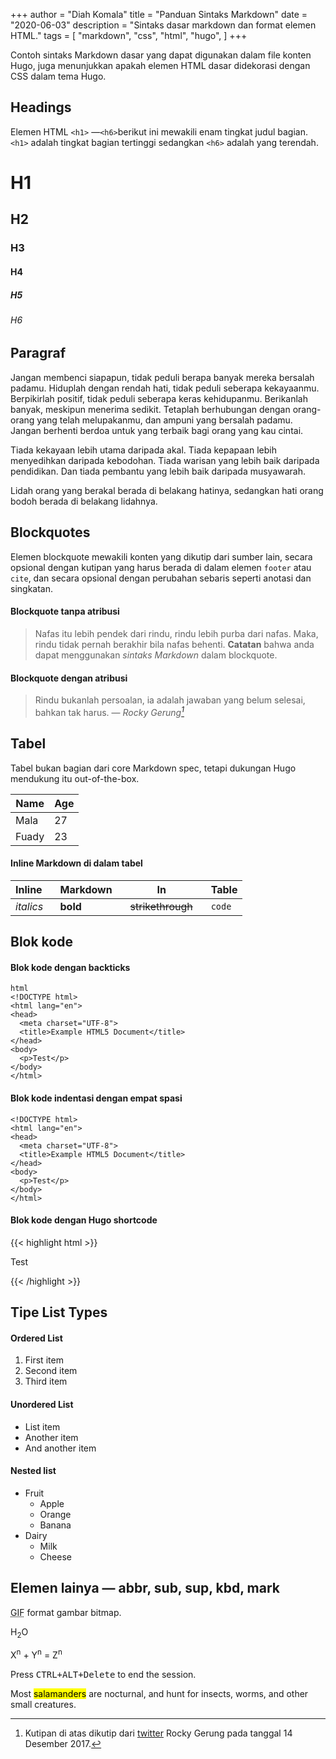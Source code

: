 +++
author = "Diah Komala"
title = "Panduan Sintaks Markdown"
date = "2020-06-03"
description = "Sintaks dasar markdown dan format elemen HTML."
tags = [
    "markdown",
    "css",
    "html",
	  "hugo",
]
+++

Contoh sintaks Markdown dasar yang dapat digunakan dalam file konten Hugo, juga menunjukkan apakah elemen HTML dasar didekorasi dengan CSS dalam tema Hugo.
<!--more-->

## Headings

Elemen HTML `<h1>` —` <h6> `berikut ini mewakili enam tingkat judul bagian. `<h1>` adalah tingkat bagian tertinggi sedangkan `<h6>` adalah yang terendah.

# H1
## H2
### H3
#### H4
##### H5
###### H6

## Paragraf

Jangan membenci siapapun, tidak peduli berapa banyak mereka bersalah padamu. Hiduplah dengan rendah hati, tidak peduli seberapa kekayaanmu. Berpikirlah positif, tidak peduli seberapa keras kehidupanmu. Berikanlah banyak, meskipun menerima sedikit. Tetaplah berhubungan dengan orang-orang yang telah melupakanmu, dan ampuni yang bersalah padamu. Jangan berhenti berdoa untuk yang terbaik bagi orang yang kau cintai.

Tiada kekayaan lebih utama daripada akal. Tiada kepapaan lebih menyedihkan daripada kebodohan. Tiada warisan yang lebih baik daripada pendidikan. Dan tiada pembantu yang lebih baik daripada musyawarah.

Lidah orang yang berakal berada di belakang hatinya, sedangkan hati orang bodoh berada di belakang lidahnya.

## Blockquotes

Elemen blockquote mewakili konten yang dikutip dari sumber lain, secara opsional dengan kutipan yang harus berada di dalam elemen `footer` atau` cite`, dan secara opsional dengan perubahan sebaris seperti anotasi dan singkatan.

#### Blockquote tanpa atribusi

> Nafas itu lebih pendek dari rindu, rindu lebih purba dari nafas. Maka, rindu tidak pernah berakhir bila nafas behenti.
> **Catatan** bahwa anda dapat menggunakan *sintaks Markdown* dalam blockquote.

#### Blockquote dengan atribusi

> Rindu bukanlah persoalan, ia adalah jawaban yang belum selesai, bahkan tak harus.
> — <cite>Rocky Gerung[^1]</cite>


[^1]: Kutipan di atas dikutip dari [twitter](https://twitter.com/rockygerung/status/941337724849496064?lang=en) Rocky Gerung pada tanggal 14 Desember 2017.

## Tabel

Tabel bukan bagian dari core Markdown spec, tetapi dukungan Hugo mendukung itu out-of-the-box.

   Name | Age
--------|------
   Mala | 27
  Fuady | 23

#### Inline Markdown di dalam tabel

| Inline&nbsp;&nbsp;&nbsp;     | Markdown&nbsp;&nbsp;&nbsp;  | In&nbsp;&nbsp;&nbsp;                | Table      |
| ---------- | --------- | ----------------- | ---------- |
| *italics*  | **bold**  | ~~strikethrough~~&nbsp;&nbsp;&nbsp; | `code`     |

## Blok kode

#### Blok kode dengan backticks

```
html
<!DOCTYPE html>
<html lang="en">
<head>
  <meta charset="UTF-8">
  <title>Example HTML5 Document</title>
</head>
<body>
  <p>Test</p>
</body>
</html>
```
#### Blok kode indentasi dengan empat spasi

    <!DOCTYPE html>
    <html lang="en">
    <head>
      <meta charset="UTF-8">
      <title>Example HTML5 Document</title>
    </head>
    <body>
      <p>Test</p>
    </body>
    </html>

#### Blok kode dengan Hugo shortcode 
{{< highlight html >}}
<!DOCTYPE html>
<html lang="en">
<head>
  <meta charset="UTF-8">
  <title>Example HTML5 Document</title>
</head>
<body>
  <p>Test</p>
</body>
</html>
{{< /highlight >}}

## Tipe List Types

#### Ordered List

1. First item
2. Second item
3. Third item

#### Unordered List

* List item
* Another item
* And another item

#### Nested list

* Fruit
  * Apple
  * Orange
  * Banana
* Dairy
  * Milk
  * Cheese

## Elemen lainya — abbr, sub, sup, kbd, mark

<abbr title="Graphics Interchange Format">GIF</abbr> format gambar bitmap.

H<sub>2</sub>O

X<sup>n</sup> + Y<sup>n</sup> = Z<sup>n</sup>

Press <kbd><kbd>CTRL</kbd>+<kbd>ALT</kbd>+<kbd>Delete</kbd></kbd> to end the session.

Most <mark>salamanders</mark> are nocturnal, and hunt for insects, worms, and other small creatures.